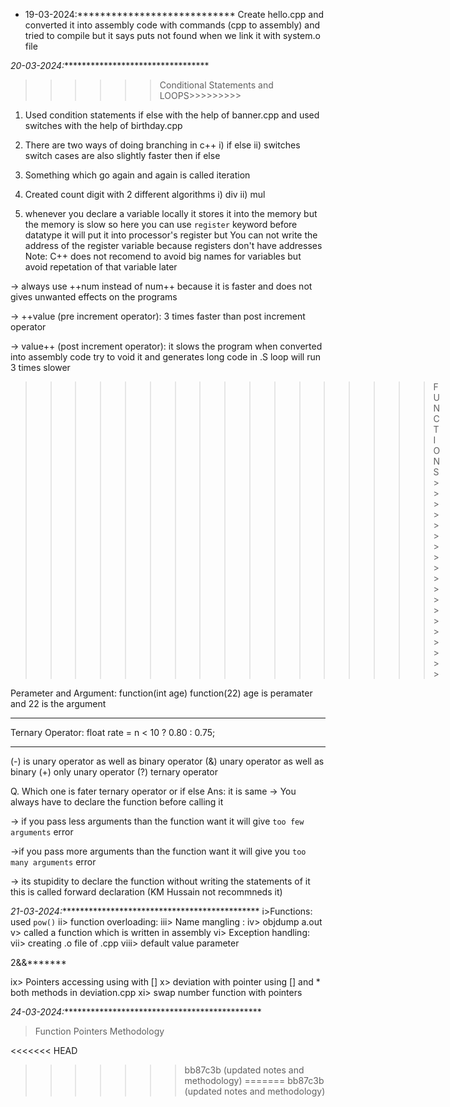 * 19-03-2024:****************************
 Create hello.cpp and converted it into assembly code with commands (cpp to assembly) and tried to compile but it says puts not found when we link it with system.o file

  
*20-03-2024:********************************** 

>>>>>>Conditional Statements and LOOPS>>>>>>>>>

1. Used condition statements if else with the help of banner.cpp and used switches with the help of birthday.cpp

2. There are two ways of doing branching in c++ i) if else ii) switches
   switch cases are also slightly faster then if else

3. Something which go again and again is called iteration

4. Created count digit with 2 different algorithms i) div ii) mul

5. whenever you declare a variable locally it stores it into the memory but the memory is slow so here you can use `register` keyword before datatype it will put it into processor's register but You can not write the address of the register variable because registers don't have addresses 
Note: C++ does not recomend to avoid big names for variables but avoid repetation of that variable later 

-> always use ++num instead of num++ because it is faster and does not gives unwanted effects on the programs 

->  ++value (pre increment operator): 3 times faster than post increment operator

-> value++ (post increment operator): it slows the program when converted into assembly code try to void it and generates long code in .S  loop will run 3 times slower


>>>>>>>>>>>>>>>>>FUNCTIONS>>>>>>>>>>>>>>>>>>>

Perameter and Argument:
function(int age)
function(22)
age is peramater and 22 is the argument
_________________________________________________

Ternary Operator: 
float rate = n < 10 ? 0.80 : 0.75;

__________________________________________________
(-) is unary operator as well as binary operator
(&) unary operator as well as binary
(+) only unary operator
(?) ternary operator 

Q. Which one is fater ternary operator or if else
Ans:  it is same
-> You always have to declare the function before calling it

-> if you pass less arguments than the function want it will give `too few arguments` error

->if you pass more arguments than the function want it will give you `too many arguments` error


-> its stupidity to declare the function without writing the statements of it this is called forward declaration (KM Hussain not recommneds it)



*21-03-2024:**********************************************
i>Functions: 
used `pow()` 
ii> function overloading:
iii> Name mangling : 
iv> objdump a.out
v> called a function which is written in assembly
vi> Exception handling: 
vii> creating .o file of .cpp
viii> default value parameter

2&&*******

ix> Pointers accessing using with []
x> deviation with pointer using [] and * both methods in deviation.cpp
xi> swap number function with pointers 


*24-03-2024:**********************************************

>Function Pointers
>Methodology
























<<<<<<< HEAD
>>>>>>> bb87c3b (updated notes and methodology)
=======
>>>>>>> bb87c3b (updated notes and methodology)






